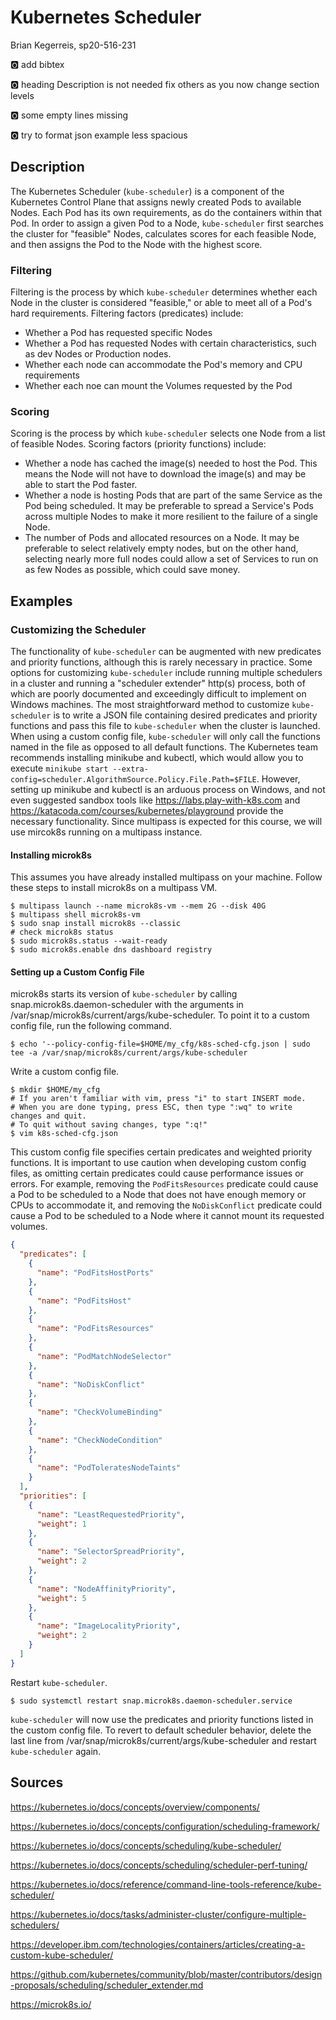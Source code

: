 # Kubernetes Scheduler 

Brian Kegerreis, sp20-516-231 

:o2: add bibtex

:o2: heading Description is not needed fix others as you now change section levels

:o2: some empty lines missing

:o2: try to format json example less spacious

## Description

The Kubernetes Scheduler (`kube-scheduler`) is a component of the Kubernetes Control Plane that assigns newly created Pods to available Nodes. Each Pod has its own requirements, as do the containers within that Pod. In order to assign a given Pod to a Node, `kube-scheduler` first searches the cluster for "feasible" Nodes, calculates scores for each feasible Node, and then assigns the Pod to the Node with the highest score.

### Filtering

Filtering is the process by which `kube-scheduler` determines whether each Node in the cluster is considered "feasible," or able to meet all of a Pod's hard requirements. Filtering factors (predicates) include:

* Whether a Pod has requested specific Nodes
* Whether a Pod has requested Nodes with certain characteristics, such as dev Nodes or Production nodes.
* Whether each node can accommodate the Pod's memory and CPU requirements
* Whether each noe can mount the Volumes requested by the Pod

### Scoring

Scoring is the process by which `kube-scheduler` selects one Node from a list of feasible Nodes. Scoring factors (priority functions) include:

* Whether a node has cached the image(s) needed to host the Pod. This means the Node will not have to download the 
image(s) and may be able to start the Pod faster.
* Whether a node is hosting Pods that are part of the same Service as the Pod being scheduled. It may be preferable to spread a Service's Pods across multiple Nodes to make it more resilient to the failure of a single Node.
* The number of Pods and allocated resources on a Node. It may be preferable to select relatively empty nodes, but on the other hand, selecting nearly more full nodes could allow a set of Services to run on as few Nodes as possible, which could save money.

## Examples

### Customizing the Scheduler

The functionality of `kube-scheduler` can be augmented with new predicates and priority functions, although this is rarely necessary in practice. Some options for customizing `kube-scheduler` include running multiple schedulers in a cluster and running a "scheduler extender" http(s) process, both of which are poorly documented and exceedingly difficult to implement on Windows machines. The most straightforward method to customize `kube-scheduler` is to write a JSON file containing desired predicates and priority functions and pass this file to `kube-scheduler` when the cluster is launched. When using a custom config file, `kube-scheduler` will only call the functions named in the file as opposed to all default functions. The Kubernetes team recommends installing minikube and kubectl, which would allow you to execute `minikube start --extra-config=scheduler.AlgorithmSource.Policy.File.Path=$FILE`. However, setting up minikube and kubectl is an arduous process on Windows, and not even suggested sandbox tools like <https://labs.play-with-k8s.com> and <https://katacoda.com/courses/kubernetes/playground> provide the necessary functionality. Since multipass is expected for this course, we will use mircok8s running on a multipass instance.

#### Installing microk8s

This assumes you have already installed multipass on your machine. Follow these steps to install microk8s on a multipass VM.
```
$ multipass launch --name microk8s-vm --mem 2G --disk 40G
$ multipass shell microk8s-vm
$ sudo snap install microk8s --classic
# check microk8s status
$ sudo microk8s.status --wait-ready
$ sudo microk8s.enable dns dashboard registry
```

####  Setting up a Custom Config File

microk8s starts its version of `kube-scheduler` by calling snap.microk8s.daemon-scheduler with the arguments in /var/snap/microk8s/current/args/kube-scheduler. To point it to a custom config file, run the following command.
```
$ echo '--policy-config-file=$HOME/my_cfg/k8s-sched-cfg.json | sudo tee -a /var/snap/microk8s/current/args/kube-scheduler
```

Write a custom config file.
```
$ mkdir $HOME/my_cfg
# If you aren't familiar with vim, press "i" to start INSERT mode.
# When you are done typing, press ESC, then type ":wq" to write changes and quit. 
# To quit without saving changes, type ":q!"
$ vim k8s-sched-cfg.json
```

This custom config file specifies certain predicates and weighted priority functions. It is important to use caution when developing custom config files, as omitting certain predicates could cause performance issues or errors. For example, removing the `PodFitsResources` predicate could cause a Pod to be scheduled to a Node that does not have enough memory or CPUs to accommodate it, and removing the `NoDiskConflict` predicate could cause a Pod to be scheduled to a Node where it cannot mount its requested volumes.
```json
{
  "predicates": [
    {
      "name": "PodFitsHostPorts"
    },
    {
      "name": "PodFitsHost"
    },
    {
      "name": "PodFitsResources"
    },
    {
      "name": "PodMatchNodeSelector"
    },
    {
      "name": "NoDiskConflict"
    },
    {
      "name": "CheckVolumeBinding"
    },
    {
      "name": "CheckNodeCondition"
    },
    {
      "name": "PodToleratesNodeTaints"
    }
  ],
  "priorities": [
    {
      "name": "LeastRequestedPriority",
      "weight": 1
    },
    {
      "name": "SelectorSpreadPriority",
      "weight": 2
    },
    {
      "name": "NodeAffinityPriority",
      "weight": 5
    },
    {
      "name": "ImageLocalityPriority",
      "weight": 2
    }
  ]
}
```

Restart `kube-scheduler`.
```
$ sudo systemctl restart snap.microk8s.daemon-scheduler.service
```

`kube-scheduler` will now use the predicates and priority functions listed in the custom config file. To revert to default scheduler behavior, delete the last line from /var/snap/microk8s/current/args/kube-scheduler and restart `kube-scheduler` again.

## Sources

<https://kubernetes.io/docs/concepts/overview/components/>

<https://kubernetes.io/docs/concepts/configuration/scheduling-framework/>

<https://kubernetes.io/docs/concepts/scheduling/kube-scheduler/>

<https://kubernetes.io/docs/concepts/scheduling/scheduler-perf-tuning/>

<https://kubernetes.io/docs/reference/command-line-tools-reference/kube-scheduler/>

<https://kubernetes.io/docs/tasks/administer-cluster/configure-multiple-schedulers/>

<https://developer.ibm.com/technologies/containers/articles/creating-a-custom-kube-scheduler/>

<https://github.com/kubernetes/community/blob/master/contributors/design-proposals/scheduling/scheduler_extender.md>

<https://microk8s.io/>

